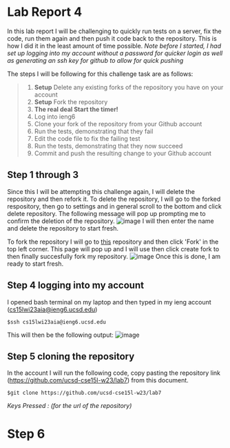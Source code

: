 # Lab Report 4

In this lab report I will be challenging to quickly run tests on a server, fix the code, run them again and then push it code back to the repository. This is how I did it in the least amount of time possible. 
*Note before I started, I had set up logging into my account without a password for quicker login as well as generating an ssh key for github to allow for quick pushing*

The steps I will be following for this challenge task are as follows:
> 1. **Setup** Delete any existing forks of the repository you have on your account
> 2. **Setup** Fork the repository
> 3. **The real deal Start the timer!**
> 4. Log into ieng6
> 5. Clone your fork of the repository from your Github account
> 6. Run the tests, demonstrating that they fail
> 7. Edit the code file to fix the failing test
> 8. Run the tests, demonstrating that they now succeed
> 9. Commit and push the resulting change to your Github account

## Step 1 through 3
Since this I will be attempting this challenge again, I will delete the repository and then refork it. 
To delete the repository, I will go to the forked respository, then go to settings and in general scroll to the bottom and click delete repository. The following message will pop up prompting me to confirm the deletion of the repository. ![image](https://user-images.githubusercontent.com/122576180/221385623-4266d9f3-3ca9-4944-96fa-344e24e51829.png)
I will then enter the name and delete the repository to start fresh. 

To fork the repository I will go to [this](https://github.com/ucsd-cse15l-w23/lab7) repository and then click 'Fork' in the top left corner. This page will pop up and I will use then click create fork to then finally succesfully fork my repository. 
![image](https://user-images.githubusercontent.com/122576180/221385546-7fd8374e-b209-42b8-a7e2-efa2e32aa470.png)
Once this is done, I am ready to start fresh. 

## Step 4 logging into my account 
I opened bash terminal on my laptop and then typed in my ieng account (cs15lwi23aia@ieng6.ucsd.edu)

```
$ssh cs15lwi23aia@ieng6.ucsd.edu
```

This will then be the following output:
![image](https://user-images.githubusercontent.com/122576180/221385821-cd5d4fa1-b6aa-4939-9960-51c527f604f9.png)

## Step 5 cloning the repository 
In the account I will run the following code, copy pasting the repository link (https://github.com/ucsd-cse15l-w23/lab7) from this document.

```
$git clone https://github.com/ucsd-cse15l-w23/lab7
```
*Keys Pressed : <Cntrl-v> (for the url of the repository)* 

# Step 6
